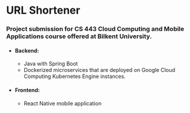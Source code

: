 # URL Shortener

### Project submission for CS 443 Cloud Computing and Mobile Applications course offered at Bilkent University. ###

* #### Backend:
  * Java with Spring Boot
  * Dockerized microservices that are deployed on Google Cloud Computing Kubernetes Engine instances.
* #### Frontend:
  * React Native mobile application
